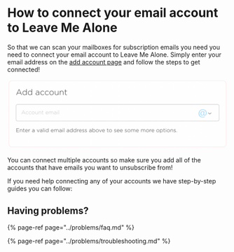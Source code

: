 # How to connect your email account to Leave Me Alone

So that we can scan your mailboxes for subscription emails you need you need to connect your email account to Leave Me Alone. Simply enter your email address on the [add account page](https://leavemealone.app/app/profile/accounts) and follow the steps to get connected!

![Enter your email and follow the steps to connect your email accounts](../.gitbook/assets/image%20%2837%29.png)

You can connect multiple accounts so make sure you add all of the accounts that have emails you want to unsubscribe from!

If you need help connecting any of your accounts we have step-by-step guides you can follow:

## Having problems?

{% page-ref page="../problems/faq.md" %}

{% page-ref page="../problems/troubleshooting.md" %}





